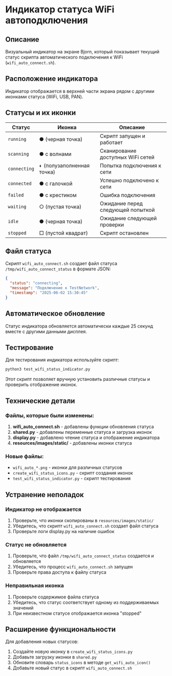 # Индикатор статуса WiFi автоподключения

## Описание

Визуальный индикатор на экране Bjorn, который показывает текущий статус скрипта автоматического подключения к WiFi (`wifi_auto_connect.sh`).

## Расположение индикатора

Индикатор отображается в верхней части экрана рядом с другими иконками статуса (WiFi, USB, PAN).

## Статусы и их иконки

| Статус | Иконка | Описание |
|--------|--------|----------|
| `running` | ● (черная точка) | Скрипт запущен и работает |
| `scanning` | ● с волнами | Сканирование доступных WiFi сетей |
| `connecting` | ◐ (полузаполненная точка) | Попытка подключения к сети |
| `connected` | ● с галочкой | Успешно подключено к сети |
| `failed` | ● с крестиком | Ошибка подключения |
| `waiting` | ○ (пустая точка) | Ожидание перед следующей попыткой |
| `idle` | ● (черная точка) | Ожидание следующей проверки |
| `stopped` | □ (пустой квадрат) | Скрипт остановлен |

## Файл статуса

Скрипт `wifi_auto_connect.sh` создает файл статуса `/tmp/wifi_auto_connect_status` в формате JSON:

```json
{
  "status": "connecting",
  "message": "Подключение к TestNetwork",
  "timestamp": "2025-06-02 15:30:45"
}
```

## Автоматическое обновление

Статус индикатора обновляется автоматически каждые 25 секунд вместе с другими данными дисплея.

## Тестирование

Для тестирования индикатора используйте скрипт:

```bash
python3 test_wifi_status_indicator.py
```

Этот скрипт позволяет вручную установить различные статусы и проверить отображение иконок.

## Технические детали

### Файлы, которые были изменены:

1. **wifi_auto_connect.sh** - добавлены функции обновления статуса
2. **shared.py** - добавлены переменные статуса и загрузка иконок
3. **display.py** - добавлено чтение статуса и отображение индикатора
4. **resources/images/static/** - добавлены иконки статуса

### Новые файлы:

- `wifi_auto_*.png` - иконки для различных статусов
- `create_wifi_status_icons.py` - скрипт создания иконок
- `test_wifi_status_indicator.py` - скрипт тестирования

## Устранение неполадок

### Индикатор не отображается

1. Проверьте, что иконки скопированы в `resources/images/static/`
2. Убедитесь, что скрипт `wifi_auto_connect.sh` создает файл статуса
3. Проверьте логи display.py на наличие ошибок

### Статус не обновляется

1. Проверьте, что файл `/tmp/wifi_auto_connect_status` создается и обновляется
2. Убедитесь, что процесс `wifi_auto_connect.sh` запущен
3. Проверьте права доступа к файлу статуса

### Неправильная иконка

1. Проверьте содержимое файла статуса
2. Убедитесь, что статус соответствует одному из поддерживаемых значений
3. При неизвестном статусе отображается иконка "stopped"

## Расширение функциональности

Для добавления новых статусов:

1. Создайте новую иконку в `create_wifi_status_icons.py`
2. Добавьте загрузку иконки в `shared.py`
3. Обновите словарь `status_icons` в методе `get_wifi_auto_icon()`
4. Добавьте новый статус в скрипт `wifi_auto_connect.sh`
